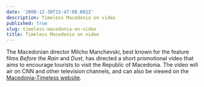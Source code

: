 ```yaml
---
date: '2008-12-30T15:47:00.001Z'
description: Timeless Macedonia on video
published: true
slug: timeless-macedonia-on-video
title: Timeless Macedonia on video
---
```


The Macedonian director Milcho Manchevski, best known for the feature films <span style="font-style: italic;">Before the Rain</span> and <span style="font-style: italic;">Dust</span>, has directed a short promotional video that aims to encourage tourists to visit the Republic of Macedonia. The video will air on CNN and other television channels, and can also be viewed on the <a href="http://www.macedonia-timeless.com/">Macedonia-Timeless website</a>.